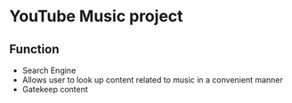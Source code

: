 # YouTube Music project

## Function
- Search Engine
- Allows user to look up content related to music in a convenient manner
- Gatekeep content



